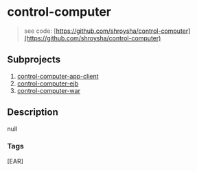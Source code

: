 # control-computer
> see code: [https://github.com/shroysha/control-computer](https://github.com/shroysha/control-computer)

## Subprojects 
1. [control-computer-app-client](/control-computer-app-client)
1. [control-computer-ejb](/control-computer-ejb)
1. [control-computer-war](/control-computer-war)

## Description
null

### Tags
[EAR]

